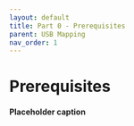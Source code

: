 ```yaml
---
layout: default
title: Part 0 - Prerequisites
parent: USB Mapping
nav_order: 1
---
```


# Prerequisites
#### Placeholder caption
